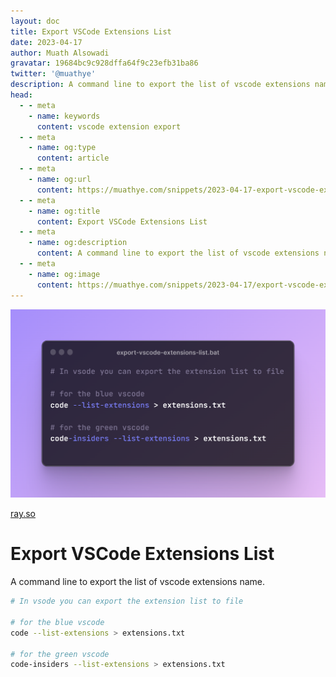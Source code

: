 ```yaml
---
layout: doc
title: Export VSCode Extensions List
date: 2023-04-17
author: Muath Alsowadi
gravatar: 19684bc9c928dffa64f9c23efb31ba86
twitter: '@muathye'
description: A command line to export the list of vscode extensions name.
head:
  - - meta
    - name: keywords
      content: vscode extension export
  - - meta
    - name: og:type
      content: article
  - - meta
    - name: og:url
      content: https://muathye.com/snippets/2023-04-17-export-vscode-extensions-list
  - - meta
    - name: og:title
      content: Export VSCode Extensions List
  - - meta
    - name: og:description
      content: A command line to export the list of vscode extensions name.
  - - meta
    - name: og:image
      content: https://muathye.com/snippets/2023-04-17/export-vscode-extensions-list.png
---
```


![An image](/snippets/2023-04-17/export-vscode-extensions-list.png)

[ray.so](https://ray.so/#code=IyBJbiB2c29kZSB5b3UgY2FuIGV4cG9ydCB0aGUgZXh0ZW5zaW9uIGxpc3QgdG8gZmlsZQoKIyBmb3IgdGhlIGJsdWUgdnNjb2RlCmNvZGUgLS1saXN0LWV4dGVuc2lvbnMgPiBleHRlbnNpb25zLnR4dAoKIyBmb3IgdGhlIGdyZWVuIHZzY29kZQpjb2RlLWluc2lkZXJzIC0tbGlzdC1leHRlbnNpb25zID4gZXh0ZW5zaW9ucy50eHQ&darkMode=true&background=true&title=export-vscode-extensions-list.bat&language=powershell&padding=64)

# Export VSCode Extensions List

A command line to export the list of vscode extensions name.

```sh
# In vsode you can export the extension list to file

# for the blue vscode
code --list-extensions > extensions.txt

# for the green vscode
code-insiders --list-extensions > extensions.txt
```
